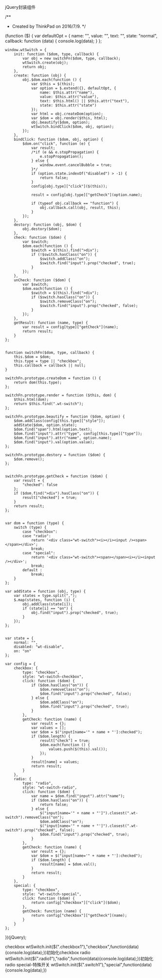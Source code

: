 jQuery封装组件


/**
 * Created by ThinkPad on 2016/7/9.
 */

(function ($) {
    var defaultOpt = {
        name: "",
        value: "",
        text: "",
        state: "normal",
        callback: function (data) {
            console.log(data);
        }
    };

    window.wtSwitch = {
        init: function ($dom, type, callback) {
            var obj = new switchFn($dom, type, callback);
            wtSwitch.create(obj);
            return obj;
        },
        create: function (obj) {
            obj.$dom.each(function () {
                var $this = $(this);
                var option = $.extend({}, defaultOpt, {
                    name: $this.attr("name"),
                    value: $this.attr("value"),
                    text: $this.html() || $this.attr("text"),
                    state: $this.attr("state")
                });
                var html = obj.createDom(option);
                var $dom = obj.render($this, html);
                obj.beautify($dom, option);
                wtSwitch.bindClick($dom, obj, option);
            });
        },
        bindClick: function ($dom, obj, option) {
            $dom.on("click", function (e) {
                var result;
                /*if (e && e.stopPropagation) {
                    e.stopPropagation();
                } else {
                    window.event.cancelBubble = true;
                }*/
                if (option.state.indexOf("disabled") > -1) {
                    return false;
                }
                config[obj.type]["click"]($(this));

                result = config[obj.type]["getCheck"](option.name);

                if (typeof obj.callback == "function") {
                    obj.callback.call(obj, result, this);
                }
            });
        },
        destory: function (obj, $dom) {
            obj.destory($dom);
        },
        check: function ($dom) {
            var $switch;
            $dom.each(function () {
                $switch = $(this).find(">div");
                if (!$switch.hasClass("on")) {
                    $switch.addClass("on");
                    $switch.find("input").prop("checked", true);
                }
            });
        },
        unCheck: function ($dom) {
            var $switch;
            $dom.each(function () {
                $switch = $(this).find(">div");
                if ($switch.hasClass("on")) {
                    $switch.removeClass("on");
                    $switch.find("input").prop("checked", false);
                }
            });
        },
        getResult: function (name, type) {
            var result = config[type]["getCheck"](name);
            return result;
        }
    };


    function switchFn($dom, type, callback) {
        this.$dom = $dom;
        this.type = type || "checkbox";
        this.callback = callback || null;
    }

    switchFn.prototype.createDom = function () {
        return dom(this.type);
    };

    switchFn.prototype.render = function ($this, dom) {
        $this.html(dom);
        return $this.find(".wt-switch");
    };

    switchFn.prototype.beautify = function ($dom, option) {
        $dom.addClass(config[this.type]["style"]);
        addState($dom, option.state);
        $dom.find("span").html(option.text);
        $dom.find("input").attr("type", config[this.type]["type"]);
        $dom.find("input").attr("name", option.name);
        $dom.find("input").val(option.value);
    };

    switchFn.prototype.destory = function ($dom) {
        $dom.remove();
    };


    switchFn.prototype.getCheck = function ($dom) {
        var result = {
            "checked": false
        };
        if ($dom.find(">div").hasClass("on")) {
            result["checked"] = true;
        }
        return result;
    };


    var dom = function (type) {
        switch (type) {
            case "checkbox":
            case "radio":
                return '<div class="wt-switch"><i></i><input /><span></span></div>';
                break;
            case "special":
                return '<div class="wt-switch"><span></span><i></i><input /></div>';
                break;
            default :
                break;
        }
    };

    var addState = function (obj, type) {
        var states = type.split(",");
        $.map(states, function (i) {
            obj.addClass(state[i]);
            if (state[i] == "on") {
                obj.find("input").prop("checked", true);
            }
        });
    };


    var state = {
        normal: "",
        disabled: "wt-disable",
        on: "on"
    };

    var config = {
        checkbox: {
            type: "checkbox",
            style: "wt-switch-checkbox",
            click: function ($dom) {
                if ($dom.hasClass("on")) {
                    $dom.removeClass("on");
                    $dom.find("input").prop("checked", false);
                } else {
                    $dom.addClass("on");
                    $dom.find("input").prop("checked", true);
                }
            },
            getCheck: function (name) {
                var result = {};
                var values = [];
                var $dom = $("input[name='" + name + "']:checked");
                if ($dom.length) {
                    result["check"] = true;
                    $dom.each(function () {
                        values.push($(this).val());
                    });
                }
                result[name] = values;
                return result;
            }
        },
        radio: {
            type: "radio",
            style: "wt-switch-radio",
            click: function ($dom) {
                var name = $dom.find("input").attr("name");
                if ($dom.hasClass("on")) {
                    return false;
                } else {
                    $("input[name='" + name + "']").closest(".wt-switch").removeClass("on");
                    $dom.addClass("on");
                    $("input[name='" + name + "']").closest(".wt-switch").prop("checked", false);
                    $dom.find("input").prop("checked", true);
                }
            },
            getCheck: function (name) {
                var result = {};
                var $dom = $("input[name='" + name + "']:checked");
                if ($dom.length) {
                    result[name] = $dom.val();
                }
                return result;
            }
        },
        special: {
            type: "checkbox",
            style: "wt-switch-special",
            click: function ($dom) {
                return config["checkbox"]["click"]($dom);
            },
            getCheck: function (name) {
                return config["checkbox"]["getCheck"](name);
            }
        }
    };

})(jQuery);





checkbox
wtSwitch.init($(".checkbox1"),"checkbox",function(data){console.log(data);})初始化checkbox
radio
wtSwitch.init($(".radio1"),"radio",function(data){console.log(data);})初始化radio
special-特殊开关
wtSwitch.init($(".switch1"),"special",function(data){console.log(data);})
